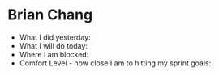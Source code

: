# Brian Chang
  - What I did yesterday:
  - What I will do today:
  - Where I am blocked:
  - Comfort Level - how close I am to hitting my sprint goals:
  
